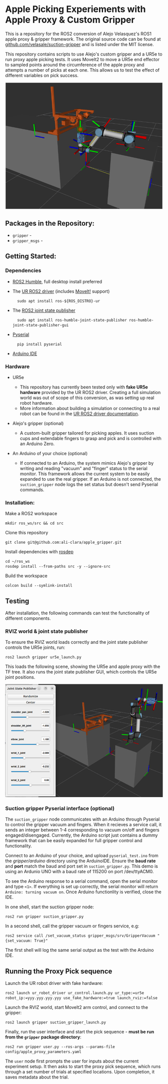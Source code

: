 # Apple Picking Experiements with Apple Proxy & Custom Gripper

This is a repository for the ROS2 conversion of Alejo Velasquez's ROS1 apple proxy & gripper framework. The original source code can be found at [github.com/velasale/suction-gripper](https://github.com/velasale/suction-gripper) and is listed under the MIT license.

This repository contains scripts to use Alejo's custom gripper and a UR5e to run proxy apple picking tests. It uses MoveIt2 to move a UR5e end effector to sampled points around the circumference of the apple proxy and attempts a number of picks at each one. This allows us to test the effect of different variables on pick success.

<p align="center">
  <img src="doc/rviz_world.png">
</p>


## Packages in the Repository:

- `gripper` - 
- `gripper_msgs` - 

## Getting Started:


### Dependencies

- [ROS2 Humble](https://docs.ros.org/en/humble/Installation/Ubuntu-Install-Debians.html), full desktop install preferred

- The [UR ROS2 driver](https://github.com/UniversalRobots/Universal_Robots_ROS2_Driver/tree/humble) (includes [MoveIt!](https://moveit.ros.org) support)

        sudo apt install ros-${ROS_DISTRO}-ur

- The [ROS2 joint state publisher](https://index.ros.org/p/joint_state_publisher/#humble)

        sudo apt install ros-humble-joint-state-publisher ros-humble-joint-state-publisher-gui

- [Pyserial](https://pyserial.readthedocs.io)

        pip install pyserial

- [Arduino IDE](https://docs.arduino.cc/software/ide-v2/tutorials/getting-started/ide-v2-downloading-and-installing/)

### Hardware

- UR5e
    - This repository has currently been tested only with **fake UR5e hardware** provided by the UR ROS2 driver. Creating a full simulation world was out of scope of this conversion, as was setting up real robot hardware.
    - More information about building a simulation or connecting to a real robot can be found in the [UR ROS2 driver documentation](https://docs.ros.org/en/ros2_packages/rolling/api/ur_robot_driver/index.html).

- Alejo's gripper (optional)

    - A custom-built gripper tailored for picking apples. It uses suction cups and extendable fingers to grasp and pick and is controlled with an Arduino Zero.

- An Arduino of your choice (optional)

    - If connected to an Arduino, the system mimics Alejo's gripper by writing and reading "vacuum" and "finger" status to the serial monitor. This framework allows the current system to be easily expanded to use the real gripper. If an Arduino is not connected, the `suction_gripper` node logs the set status but doesn't send Pyserial commands.


### Installation:

Make a ROS2 workspace

    mkdir ros_ws/src && cd src

Clone this repository

    git clone git@github.com:ali-clara/apple_gripper.git

Install dependencies with [rosdep](https://docs.ros.org/en/humble/Tutorials/Intermediate/Rosdep.html)

    cd ~/ros_ws
    rosdep install --from-paths src -y --ignore-src

Build the workspace

    colcon build --symlink-install


## Testing

After installation, the following commands can test the functionality of different components.


### RVIZ world & joint state publisher

To ensure the RVIZ world loads correctly and the joint state publisher controls the UR5e joints, run:

    ros2 launch gripper ur5e_launch.py

This loads the following scene, showing the UR5e and apple proxy with the TF tree. It also runs the joint state publisher GUI, which controls the UR5e joint positions.

<p align="center">
  <img src="doc/rviz-joint-pub-gui.png">
</p>


### Suction gripper Pyserial interface (optional)

The `suction_gripper` node communicates with an Arduino through Pyserial to control the gripper vacuum and fingers. When it recieves a service call, it sends an integer between 1-4 corresponding to vacuum on/off and fingers engaged/disengaged. Currently, the Arduino script just contains a dummy framework that can be easily expanded for full gripper control and functionality.

Connect to an Arduino of your choice, and upload `pyserial_test.ino` from the *gripper/arduino* directory using the ArduinoIDE. Ensure the **baud rate** and **port** match the baud and port set in `suction_gripper.py`. This demo is using an Ardunio UNO with a baud rate of 115200 on port /dev/ttyACM0.

To see the Arduino response to a serial command, open the serial monitor and type `<1>`. If everything is set up correctly, the serial monitor will return `Arduino: turning vacuum on`. Once Arduino functionlity is verified, close the IDE.

In one shell, start the suction gripper node:

    ros2 run gripper suction_gripper.py

In a second shell, call the gripper vacuum or fingers service, e.g:

    ros2 service call /set_vacuum_status gripper_msgs/srv/GripperVacuum "{set_vacuum: True}"

The first shell will log the same serial output as the test with the Arduino IDE.


## Running the Proxy Pick sequence

Launch the UR robot driver with fake hardware:

    ros2 launch ur_robot_driver ur_control.launch.py ur_type:=ur5e robot_ip:=yyy.yyy.yyy.yyy use_fake_hardware:=true launch_rviz:=false

Launch the RVIZ world, start MoveIt2 arm control, and connect to the gripper:

    ros2 launch gripper suction_gripper_launch.py

Finally, run the user interface and start the pick sequence - **must be run from the `gripper` package directory**:

    ros2 run gripper user.py --ros-args --params-file config/apple_proxy_parameters.yaml

The `user` node first prompts the user for inputs about the current experiment setup. It then asks to start the proxy pick sequence, which runs through a set number of trials at specified locations. Upon completion, it saves metadata about the trial.

